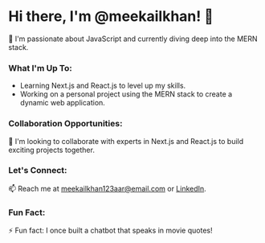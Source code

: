 # Hi there, I'm @meekailkhan! 👋

👀 I'm passionate about JavaScript and currently diving deep into the MERN stack.

### What I'm Up To:
- Learning Next.js and React.js to level up my skills.
- Working on a personal project using the MERN stack to create a dynamic web application.

### Collaboration Opportunities:
💞 I'm looking to collaborate with experts in Next.js and React.js to build exciting projects together.

### Let's Connect:
📫 Reach me at [meekailkhan123aar@email.com](meekailkhan123aar@email.com) or [LinkedIn](https://www.linkedin.com/in/meekail-aslam-1a1a8726b/).

### Fun Fact:
⚡ Fun fact: I once built a chatbot that speaks in movie quotes!



